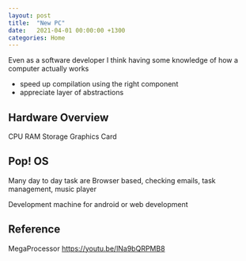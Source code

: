 ```yaml
---
layout: post
title:  "New PC"
date:   2021-04-01 00:00:00 +1300
categories: Home
---
```


Even as a software developer
I think having some knowledge of how a computer actually works

- speed up compilation using the right component
- appreciate layer of abstractions

## Hardware Overview

CPU
RAM
Storage
Graphics Card

## Pop! OS

Many day to day task are Browser based, checking emails, task management, music player

Development machine for android or web development

## Reference

MegaProcessor
https://youtu.be/lNa9bQRPMB8

